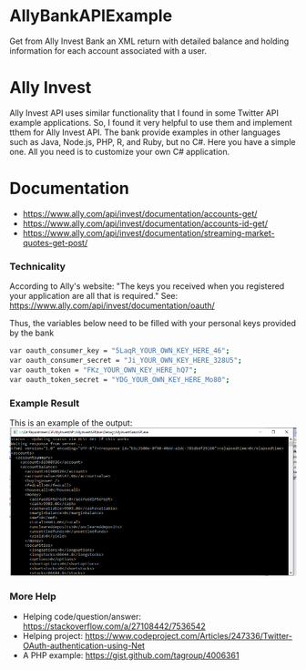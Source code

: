 # AllyBankAPIExample
Get from Ally Invest Bank an XML return with detailed balance and holding information for each account associated with a user.

# Ally Invest
Ally Invest API uses similar functionality that I found in some Twitter API example applications. So, I found it very helpful to use them and implement tthem for Ally Invest API. The bank provide examples in other languages such as Java, Node.js, PHP, R, and Ruby, but no C#. Here you have a simple one. All you need is to customize your own C# application. 

# Documentation
  - https://www.ally.com/api/invest/documentation/accounts-get/
  - https://www.ally.com/api/invest/documentation/accounts-id-get/
  - https://www.ally.com/api/invest/documentation/streaming-market-quotes-get-post/

### Technicality

According to Ally's website: "The keys you received when you registered your application are all that is required." See: https://www.ally.com/api/invest/documentation/oauth/

Thus, the variables below need to be filled with your personal keys provided by the bank
```sh
var oauth_consumer_key = "5LaqR_YOUR_OWN_KEY_HERE_46";
var oauth_consumer_secret = "Ji_YOUR_OWN_KEY_HERE_328U5";
var oauth_token = "FKz_YOUR_OWN_KEY_HERE_hQ7";
var oauth_token_secret = "YDG_YOUR_OWN_KEY_HERE_Mo80";
 ```
### Example Result
This is an example of the output:
![alt text](https://raw.githubusercontent.com/angelm83a/AllyBankAPIExample/master/resultXML.png)

### More Help

 * Helping code/question/answer: https://stackoverflow.com/a/27108442/7536542
 * Helping project: https://www.codeproject.com/Articles/247336/Twitter-OAuth-authentication-using-Net
 * A PHP example: https://gist.github.com/tagroup/4006361
